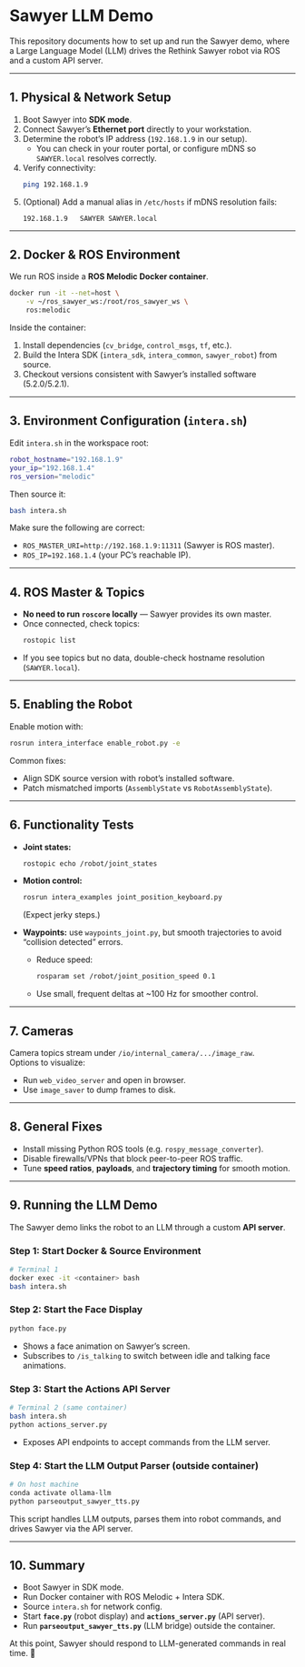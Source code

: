 # Sawyer LLM Demo

This repository documents how to set up and run the Sawyer demo, where a Large Language Model (LLM) drives the Rethink Sawyer robot via ROS and a custom API server.

---

## 1. Physical & Network Setup

1. Boot Sawyer into **SDK mode**.  
2. Connect Sawyer’s **Ethernet port** directly to your workstation.  
3. Determine the robot’s IP address (`192.168.1.9` in our setup).  
   - You can check in your router portal, or configure mDNS so `SAWYER.local` resolves correctly.  
4. Verify connectivity:
   ```bash
   ping 192.168.1.9
   ```
5. (Optional) Add a manual alias in `/etc/hosts` if mDNS resolution fails:
   ```
   192.168.1.9   SAWYER SAWYER.local
   ```

---

## 2. Docker & ROS Environment

We run ROS inside a **ROS Melodic Docker container**.

```bash
docker run -it --net=host \
    -v ~/ros_sawyer_ws:/root/ros_sawyer_ws \
    ros:melodic
```

Inside the container:

1. Install dependencies (`cv_bridge`, `control_msgs`, `tf`, etc.).  
2. Build the Intera SDK (`intera_sdk`, `intera_common`, `sawyer_robot`) from source.  
3. Checkout versions consistent with Sawyer’s installed software (5.2.0/5.2.1).  

---

## 3. Environment Configuration (`intera.sh`)

Edit `intera.sh` in the workspace root:

```bash
robot_hostname="192.168.1.9"
your_ip="192.168.1.4"
ros_version="melodic"
```

Then source it:

```bash
bash intera.sh
```

Make sure the following are correct:

- `ROS_MASTER_URI=http://192.168.1.9:11311` (Sawyer is ROS master).  
- `ROS_IP=192.168.1.4` (your PC’s reachable IP).  

---

## 4. ROS Master & Topics

- **No need to run `roscore` locally** — Sawyer provides its own master.  
- Once connected, check topics:
  ```bash
  rostopic list
  ```
- If you see topics but no data, double-check hostname resolution (`SAWYER.local`).  

---

## 5. Enabling the Robot

Enable motion with:

```bash
rosrun intera_interface enable_robot.py -e
```

Common fixes:
- Align SDK source version with robot’s installed software.  
- Patch mismatched imports (`AssemblyState` vs `RobotAssemblyState`).  

---

## 6. Functionality Tests

- **Joint states:**
  ```bash
  rostopic echo /robot/joint_states
  ```

- **Motion control:**
  ```bash
  rosrun intera_examples joint_position_keyboard.py
  ```
  (Expect jerky steps.)  

- **Waypoints:** use `waypoints_joint.py`, but smooth trajectories to avoid “collision detected” errors.  
  - Reduce speed:
    ```bash
    rosparam set /robot/joint_position_speed 0.1
    ```
  - Use small, frequent deltas at ~100 Hz for smoother control.  

---

## 7. Cameras

Camera topics stream under `/io/internal_camera/.../image_raw`.  
Options to visualize:
- Run `web_video_server` and open in browser.  
- Use `image_saver` to dump frames to disk.  

---

## 8. General Fixes

- Install missing Python ROS tools (e.g. `rospy_message_converter`).  
- Disable firewalls/VPNs that block peer-to-peer ROS traffic.  
- Tune **speed ratios**, **payloads**, and **trajectory timing** for smooth motion.  

---

## 9. Running the LLM Demo

The Sawyer demo links the robot to an LLM through a custom **API server**.  

### Step 1: Start Docker & Source Environment
```bash
# Terminal 1
docker exec -it <container> bash
bash intera.sh
```

### Step 2: Start the Face Display
```bash
python face.py
```
- Shows a face animation on Sawyer’s screen.  
- Subscribes to `/is_talking` to switch between idle and talking face animations.  

### Step 3: Start the Actions API Server
```bash
# Terminal 2 (same container)
bash intera.sh
python actions_server.py
```
- Exposes API endpoints to accept commands from the LLM server.  

### Step 4: Start the LLM Output Parser (outside container)
```bash
# On host machine
conda activate ollama-llm
python parseoutput_sawyer_tts.py
```

This script handles LLM outputs, parses them into robot commands, and drives Sawyer via the API server.  

---

## 10. Summary

- Boot Sawyer in SDK mode.  
- Run Docker container with ROS Melodic + Intera SDK.  
- Source `intera.sh` for network config.  
- Start **`face.py`** (robot display) and **`actions_server.py`** (API server).  
- Run **`parseoutput_sawyer_tts.py`** (LLM bridge) outside the container.  

At this point, Sawyer should respond to LLM-generated commands in real time. 🚀
